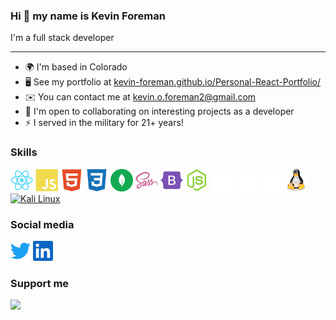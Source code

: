 ### Hi 👋 my name is Kevin Foreman

I'm a full stack developer

---

- 🌍 I'm based in Colorado
- 🖥️ See my portfolio at [kevin-foreman.github.io/Personal-React-Portfolio/](https://kevin-foreman.github.io/Personal-React-Portfolio/)
- ✉️ You can contact me at [kevin.o.foreman2@gmail.com](mailto:kevin.o.foreman2@gmail.com)
- 🤝 I'm open to collaborating on interesting projects as a developer
- ⚡ I served in the military for 21+ years!

### Skills

<p align="left">

<a href="https://reactjs.org/" target="_blank" rel="noreferrer"><img src="./assets/react-colored.svg" width="36" height="36" alt="React" /></a>
<a href="https://developer.mozilla.org/en-US/docs/Web/JavaScript" target="_blank" rel="noreferrer"><img src="./assets/javascript-colored.svg" width="36" height="36" alt="Javascript" /></a>
<a href="https://developer.mozilla.org/en-US/docs/Glossary/HTML5" target="_blank" rel="noreferrer"><img src="./assets/html5-colored.svg" width="36" height="36" alt="HTML5" /></a>
<a href="https://www.w3.org/TR/CSS/#css" target="_blank" rel="noreferrer"><img src="./assets/css3-colored.svg" width="36" height="36" alt="CSS3" /></a>
<a href="https://www.mongodb.com/" target="_blank" rel="noreferrer"><img src="./assets/mongodb.svg" width="36" height="36" alt="MongoDB" /></a>
<a href="https://sass-lang.com/" target="_blank" rel="noreferrer"><img src="./assets/sass-colored.svg" width="36" height="36" alt="Sass" /></a>
<a href="https://getbootstrap.com/" target="_blank" rel="noreferrer"><img src="./assets/bootstrap-colored.svg" width="36" height="36" alt="Bootstrap" /></a>
<a href="https://nodejs.org/en/" target="_blank" rel="noreferrer"><img src="./assets/nodejs-colored.svg" width="36" height="36" alt="NodeJS" /></a>
<a href="https://expressjs.com/" target="_blank" rel="noreferrer"><img src="./assets/express-colored-dark.svg" width="36" height="36" alt="Express" /></a>
<a href="https://www.adobe.com/uk/products/photoshop.html" target="_blank" rel="noreferrer"><img src="./assets/photoshop-colored-dark.svg" width="36" height="36" alt="Photoshop" /></a>
<a href="https://www.adobe.com/uk/products/premiere.html" target="_blank" rel="noreferrer"><img src="./assets/premierepro-colored-dark.svg" width="36" height="36" alt="Premiere Pro" /></a>
<a href="https://https://distrowatch.com/" target="blank" rel="noreferrer"><img src="./assets/linux-tux.svg" width="36" height="36" alt="Linux" /></a>
<a href="https://kali.org" target="blank" rel="noreferrer"><img src="./assets/kali" width="36" height="36" alt="Kali Linux" /></a>
<!-- <a href="https://firebase.google.com/" target="_blank" rel="noreferrer"><img src="./assets/firebase-colored.svg" width="36" height="36" alt="Firebase" /></a> -->

</p>

### Social media

<p align="left">
 <a href="https://www.twitter.com/masterflextech" target="_blank" rel="noreferrer"><img src="./assets/twitter.svg" width="32" height="32" /></a>
 <a href="https://www.linkedin.com/in/kevin-o-foreman2/" target="_blank" rel="noreferrer"><img src="./assets/linkedin.svg" width="32" height="32" /></a>
</p>

### Support me

<a href="https://www.buymeacoffee.com/kevinforeman"><img src="https://cdn.buymeacoffee.com/buttons/v2/default-yellow.png" width="200" /></a>

<!--
**kevin-foreman/kevin-foreman** is a ✨ _special_ ✨ repository because its `README.md` (this file) appears on your GitHub profile.

Here are some ideas to get you started:

- 🔭 I’m currently working on ...
- 🌱 I’m currently learning ...
- 👯 I’m looking to collaborate on ...
- 🤔 I’m looking for help with ...
- 💬 Ask me about ...
- 📫 How to reach me: ...
- 😄 Pronouns: ...
- ⚡ Fun fact: ...
-->
